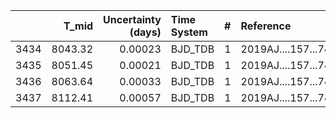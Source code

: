 |      |   T_mid |   Uncertainty (days) | Time System   |   # | Reference           |
|-----:|--------:|---------------------:|:--------------|----:|:--------------------|
| 3434 | 8043.32 |              0.00023 | BJD_TDB       |   1 | 2019AJ....157...74A |
| 3435 | 8051.45 |              0.00021 | BJD_TDB       |   1 | 2019AJ....157...74A |
| 3436 | 8063.64 |              0.00033 | BJD_TDB       |   1 | 2019AJ....157...74A |
| 3437 | 8112.41 |              0.00057 | BJD_TDB       |   1 | 2019AJ....157...74A |